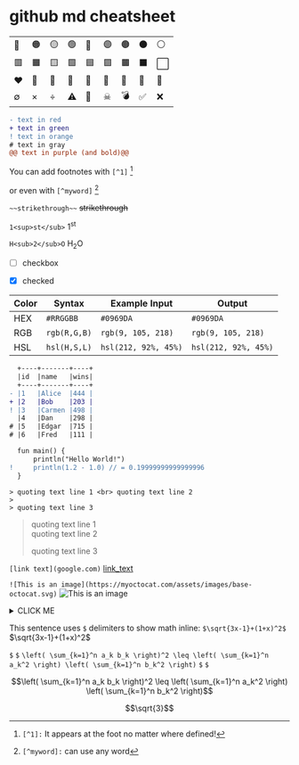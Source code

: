 # github md cheatsheet


|     |     |      |     |     |     |     |    |    |
|-----|-----|------|-----|-----|-----|-----|----|----|
| 🔴  |  🟠  | 🟡   | 🟢  |  🔵 |  🟣 |  🟤 | ⚫  | ⚪  |
| 🟥  |  🟧  | 🟨   | 🟩  |  🟦 |  🟪 |  🟫 | ⬛  | ⬜  |
| ❤️  |  🧡  | 💛   | 💚  |  💙 |  💜 |  🤎 | 🖤 | 🤍 |
|  ∅  |  ×   | ÷ |  ⚠  |   💩   |  ☠   |   💣  | ✅  | ❌  |

```diff
- text in red
+ text in green
! text in orange
# text in gray
@@ text in purple (and bold)@@
```

You can add footnotes with `[^1]` [^1]

or even with `[^myword]` [^myword]

[^1]: `[^1]:` It appears at the foot no matter where defined!

[^myword]: `[^myword]:` can use any word


`~~strikethrough~~` ~~strikethrough~~

`1<sup>st</sub>` 1<sup>st</sub>

`H<sub>2</sub>O` H<sub>2</sub>O

- [ ] checkbox
- [X] checked


| Color	 | Syntax        | Example	Input       | Output             |
|--------|---------------|----------------------|---------------------|
| HEX	 | `#RRGGBB`     | `#0969DA`            |  `#0969DA`          |
| RGB	 | `rgb(R,G,B)`  | `rgb(9, 105, 218)`   |  `rgb(9, 105, 218)` |
| HSL	 | `hsl(H,S,L)`  | `hsl(212, 92%, 45%)` |  `hsl(212, 92%, 45%)`|

```diff
  +----+-------+----+
  |id  |name   |wins|
  +----+-------+----+
- |1   |Alice  |444 |
+ |2   |Bob    |203 |
! |3   |Carmen |498 |
  |4   |Dan    |298 |
# |5   |Edgar  |715 |
# |6   |Fred   |111 |

  fun main() {
      println("Hello World!")
!     println(1.2 - 1.0) // = 0.19999999999999996
  }
```
```text
> quoting text line 1 <br> quoting text line 2
> 
> quoting text line 3
```
> quoting text line 1 <br> quoting text line 2
> 
> quoting text line 3

`[link text](google.com)`
[link_text](google.com)  

`![This is an image](https://myoctocat.com/assets/images/base-octocat.svg)`
![This is an image](https://myoctocat.com/assets/images/base-octocat.svg)


<details><summary>CLICK ME</summary>
<p>

#### We can hide anything, even code!
```xml
   <details><summary>CLICK ME</summary>
    <p>
        Details tag hides things
    </p>
</details>
```
</p>
</details>

This sentence uses `$` delimiters to show math inline: `$\sqrt{3x-1}+(1+x)^2$` $\sqrt{3x-1}+(1+x)^2$

`$` `$` `\left( \sum_{k=1}^n a_k b_k \right)^2 \leq \left( \sum_{k=1}^n a_k^2 \right) \left( \sum_{k=1}^n b_k^2 \right)` `$` `$`

$$\left( \sum_{k=1}^n a_k b_k \right)^2 \leq \left( \sum_{k=1}^n a_k^2 \right) \left( \sum_{k=1}^n b_k^2 \right)$$

```math
\sqrt{3}
```




